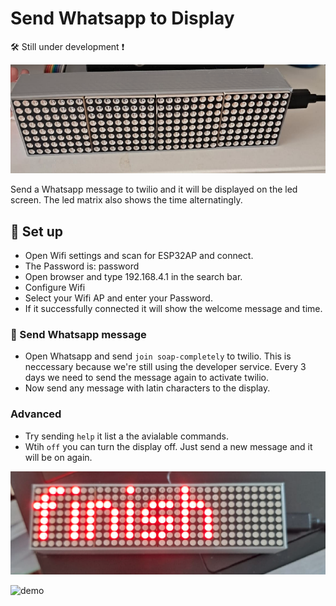 # Send Whatsapp to Display

:hammer_and_wrench: Still under development :heavy_exclamation_mark:

![blank screen](images/blank_screen.png)

Send a Whatsapp message to twilio and it will be displayed on the led screen. The led matrix also shows the time alternatingly.

## :rocket: Set up

- Open Wifi settings and scan for ESP32AP and connect.
- The Password is: password
- Open browser and type 192.168.4.1 in the search bar.
- Configure Wifi
- Select your Wifi AP and enter your Password.
- If it successfully connected it will show the welcome message and time.

### :page_facing_up: Send Whatsapp message
- Open Whatsapp and send `join soap-completely` to twilio. This is neccessary because we're still using the developer service. Every 3 days we need to send the message again to activate twilio.
- Now send any message with latin characters to the display.

### Advanced
- Try sending `help` it list a the avialable commands.
- Wtih `off` you can turn the display off. Just send a new message and it will be on again.

![finish](images/finish.png)

![demo](images/demo.gif)

